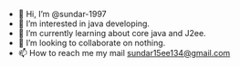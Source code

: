 - 👋 Hi, I’m @sundar-1997
- 👀 I’m interested in java developing.
- 🌱 I’m currently learning about core java and J2ee.
- 💞️ I’m looking to collaborate on nothing.
- 📫 How to reach me my mail sundar15ee134@gmail.com

<!---
sundar-1997/sundar-1997 is a ✨ special ✨ repository because its `README.md` (this file) appears on your GitHub profile.
You can click the Preview link to take a look at your changes.
--->
